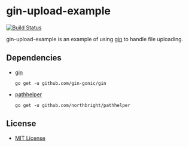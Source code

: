 # gin-upload-example

[![Build Status](https://travis-ci.org/northbright/gin-upload-example.svg?branch=master)](https://travis-ci.org/northbright/gin-upload-example)

gin-upload-example is an example of using [gin](https://github.com/gin-gonic/) to handle file uploading.

## Dependencies
* [gin](https://github.com/gin-gonic/)

      go get -u github.com/gin-gonic/gin

* [pathhelper](https://github.com/northbright/pathhelper)

      go get -u github.com/northbright/pathhelper

## License
* [MIT License](./LICENSE)
